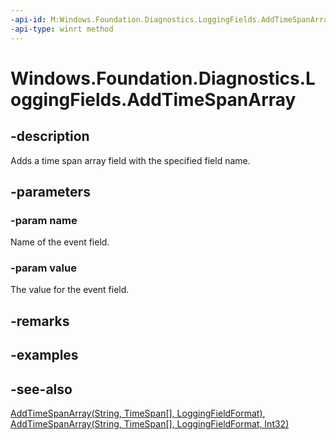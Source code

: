 ```yaml
---
-api-id: M:Windows.Foundation.Diagnostics.LoggingFields.AddTimeSpanArray(System.String,Windows.Foundation.TimeSpan[])
-api-type: winrt method
---
```


<!-- Method syntax
public void AddTimeSpanArray(System.String name, Windows.Foundation.TimeSpan[] value)
-->

# Windows.Foundation.Diagnostics.LoggingFields.AddTimeSpanArray

## -description
Adds a time span array field with the specified field name.

## -parameters
### -param name
Name of the event field.

### -param value
The value for the event field.

## -remarks

## -examples

## -see-also
[AddTimeSpanArray(String, TimeSpan\[\], LoggingFieldFormat)](/uwp/api/windows.foundation.diagnostics.loggingfields.addtimespanarray#windows-foundation-diagnostics-loggingfields-addtimespanarray(system-string-windows-foundation-timespan()-windows-foundation-diagnostics-loggingfieldformat)), [AddTimeSpanArray(String, TimeSpan\[\], LoggingFieldFormat, Int32)](/uwp/api/windows.foundation.diagnostics.loggingfields.addtimespanarray#windows-foundation-diagnostics-loggingfields-addtimespanarray(system-string-windows-foundation-timespan()-windows-foundation-diagnostics-loggingfieldformat-system-int32))